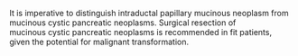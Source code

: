 It is imperative to distinguish intraductal papillary mucinous neoplasm from mucinous cystic pancreatic neoplasms. Surgical resection of mucinous cystic pancreatic neoplasms is recommended in fit patients, given the potential for malignant transformation.